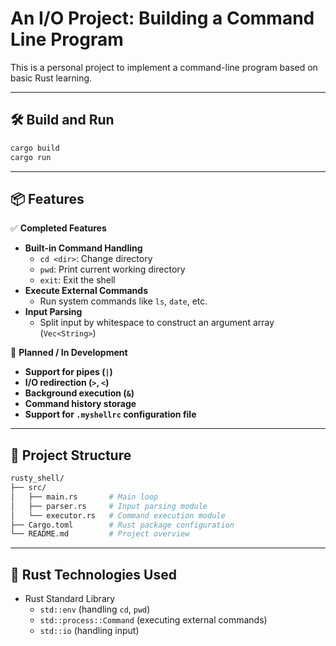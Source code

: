 # An I/O Project: Building a Command Line Program

This is a personal project to implement a command-line program based on basic Rust learning.

---

## 🛠 Build and Run

```bash
cargo build
cargo run
```

---

## 📦 Features

✅ **Completed Features**
- **Built-in Command Handling**
  - `cd <dir>`: Change directory
  - `pwd`: Print current working directory
  - `exit`: Exit the shell
- **Execute External Commands**
  - Run system commands like `ls`, `date`, etc.
- **Input Parsing**
  - Split input by whitespace to construct an argument array (`Vec<String>`)

🔧 **Planned / In Development**
- **Support for pipes (`|`)**
- **I/O redirection (`>`, `<`)**
- **Background execution (`&`)**
- **Command history storage**
- **Support for `.myshellrc` configuration file**

---

## 📁 Project Structure
```bash
rusty_shell/
├── src/
│   ├── main.rs       # Main loop
│   ├── parser.rs     # Input parsing module
│   └── executor.rs   # Command execution module
├── Cargo.toml        # Rust package configuration
└── README.md         # Project overview
```

---


## 🦠 Rust Technologies Used
- Rust Standard Library
  - `std::env` (handling `cd`, `pwd`)
  - `std::process::Command` (executing external commands)
  - `std::io` (handling input)